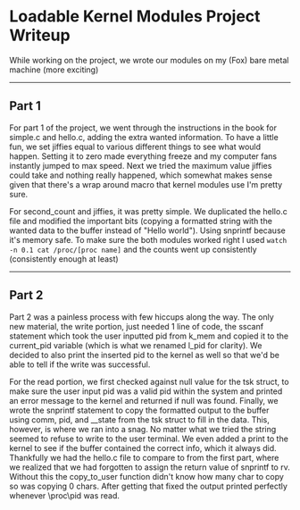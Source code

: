 # Loadable Kernel Modules Project Writeup
While working on the project, we wrote our modules on my (Fox) bare metal machine (more exciting)

---
## Part 1
For part 1 of the project, we went through the instructions in the book for simple.c and hello.c, adding the extra wanted information. To have a little fun, we set jiffies equal to various different things to see what would happen. Setting it to zero made everything freeze and my computer fans instantly jumped to max speed. Next we tried the maximum value jiffies could take and nothing really happened, which somewhat makes sense given that there's a wrap around macro that kernel modules use I'm pretty sure.

For second_count and jiffies, it was pretty simple. We duplicated the hello.c file and modified the important bits (copying a formatted string with the wanted data to the buffer instead of "Hello world"). Using snprintf because it's memory safe. To make sure the both modules worked right I used `watch -n 0.1 cat /proc/[proc name]` and the counts went up consistently (consistently enough at least)

---
## Part 2
Part 2 was a painless process with few hiccups along the way. The only new material, the write portion, just needed 1 line of code, the sscanf statement which took the user inputted pid from k_mem and copied it to the current_pid variable (which is what we renamed l_pid for clarity). We decided to also print the inserted pid to the kernel as well so that we'd be able to tell if the write was successful.

For the read portion, we first checked against null value for the tsk struct, to make sure the user input pid was a valid pid within the system and printed an error message to the kernel and returned if null was found. Finally, we wrote the snprintf statement to copy the formatted output to the buffer using comm, pid, and __state from the tsk struct to fill in the data. This, however, is where we ran into a snag. No matter what we tried the string seemed to refuse to write to the user terminal. We even added a print to the kernel to see if the buffer contained the correct info, which it always did. Thankfully we had the hello.c file to compare to from the first part, where we realized that we had forgotten to assign the return value of snprintf to rv. Without this the copy_to_user function didn't know how many char to copy so was copying 0 chars. After getting that fixed the output printed perfectly whenever \proc\pid was read.

